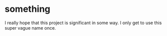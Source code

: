 # something
I really hope that this project is significant in some way. I only get to use this super vague name once.
